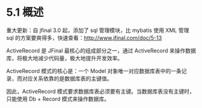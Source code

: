 # 5.1 概述
 重大更新：自 jfinal 3.0 起，添加了 sql 管理模块，比 mybatis 使用 XML 管理 sql 的方案要爽得多，快速查看：http://www.jfinal.com/doc/5-13

ActiveRecord 是 JFinal 最核心的组成部分之一，通过 ActiveRecord 来操作数据库，将极大地减少代码量，极大地提升开发效率。

ActiveRecord 模式的核心是：一个 Model 对象唯一对应数据库表中的一条记录，而对应关系依靠的是数据库表的主键值。

因此，ActiveRecord 模式要求数据库表必须要有主键。当数据库表没有主键时，只能使用 Db + Record 模式来操作数据库。

